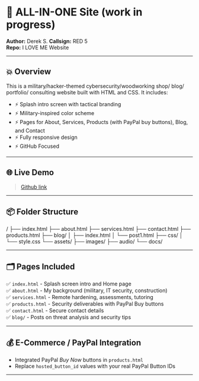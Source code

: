 # 🔐 ALL-IN-ONE Site (work in progress)

**Author:** Derek S. 
**Callsign:** RED 5  
**Repo:** I LOVE ME Website

---

## 💥 Overview

This is a military/hacker-themed cybersecurity/woodworking shop/ blog/ portfolio/ consulting website built with HTML and CSS. It includes:

- ⚡ Splash intro screen with tactical branding
- ⚡ Military-inspired color scheme
- ⚡ Pages for About, Services, Products (with PayPal buy buttons), Blog, and Contact
- ⚡ Fully responsive design
- ⚡ GitHub Focused

---

## 🌐 Live Demo

> [Github link](https://yourusername.github.io/snowman54568/)

---

## 📦 Folder Structure


/ ├── index.html ├── about.html ├── services.html ├── contact.html ├── products.html ├── blog/ │   ├── index.html │   └── post1.html ├── css/ │   └── style.css └── assets/ ├── images/ ├── audio/ └── docs/

---

## 🗂️ Pages Included

✅ `index.html` - Splash screen intro and Home page  
✅ `about.html` - My background (military, IT security, construction)  
✅ `services.html` - Remote hardening, assessments, tutoring  
✅ `products.html` - Security deliverables with PayPal Buy buttons  
✅ `contact.html` - Secure contact details  
✅ `blog/` - Posts on threat analysis and security tips

---

## 💰 E-Commerce / PayPal Integration

- Integrated PayPal *Buy Now* buttons in `products.html`
- Replace `hosted_button_id` values with your real PayPal Button IDs



---
